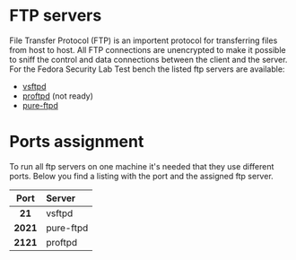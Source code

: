 # FTP servers
File Transfer Protocol (FTP) is an importent protocol for transferring files
from host to host. All FTP connections are unencrypted to make it possible to
sniff the control and data connections between the client and the server.
For the Fedora Security Lab Test bench the listed ftp servers are available:

* [vsftpd](http://vsftpd.beasts.org)
* [proftpd](http://www.proftpd.org/) (not ready)
* [pure-ftpd](http://www.pureftpd.org)

# Ports assignment
To run all ftp servers on one machine it's needed that they use different ports.
Below you find a listing with the port and the assigned ftp server.

| Port     | Server                   |
|:--------:|:-------------------------|
| **21**   | vsftpd |
| **2021** | pure-ftpd |
| **2121** | proftpd |


